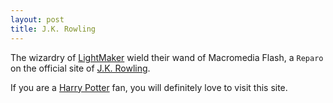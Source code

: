 ```yaml
---
layout: post
title: J.K. Rowling
---
```


The wizardry of [LightMaker](http://lightmaker.com/) wield their wand of Macromedia Flash, a `Reparo` on the official site of [J.K. Rowling](http://www.jkrowling.com/).

If you are a [Harry Potter](https://en.wikipedia.org/wiki/Harry_Potter) fan, you will definitely love to visit this site.